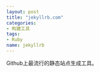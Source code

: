 ```yaml
---
layout: post
title: "jekyllrb.com"
categories: 
- 构建工具
tags: 
- Ruby
name: jekyllrb
---
```


Github上最流行的静态站点生成工具。